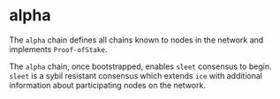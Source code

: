 # alpha

The `alpha` chain defines all chains known to nodes in the network and implements `Proof-ofStake`.

The `alpha` chain, once bootstrapped, enables `sleet` consensus to begin. `sleet` is a sybil resistant consensus which extends `ice` with additional information about participating nodes on the network.


